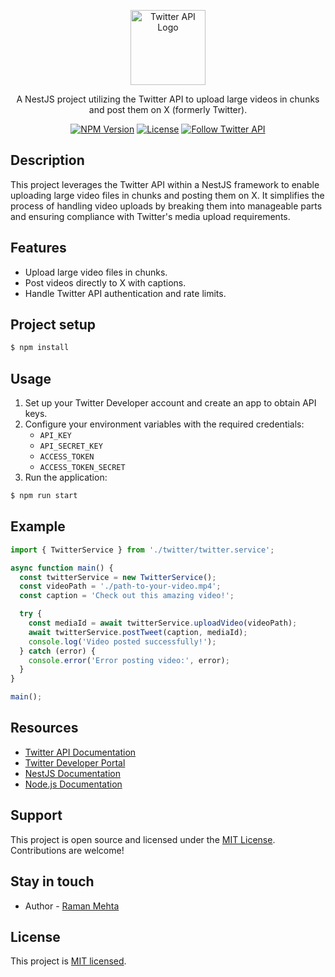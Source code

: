 <p align="center">
  <a href="https://developer.twitter.com/" target="blank"><img src="https://abs.twimg.com/icons/apple-touch-icon-192x192.png" width="120" alt="Twitter API Logo" /></a>
</p>

<p align="center">A NestJS project utilizing the Twitter API to upload large videos in chunks and post them on X (formerly Twitter).</p>

<p align="center">
<a href="https://www.npmjs.com/" target="_blank"><img src="https://img.shields.io/npm/v/npm.svg" alt="NPM Version" /></a>
<a href="https://opensource.org/licenses/MIT" target="_blank"><img src="https://img.shields.io/badge/license-MIT-blue.svg" alt="License" /></a>
<a href="https://twitter.com" target="_blank"><img src="https://img.shields.io/twitter/follow/twitterapi.svg?style=social&label=Follow" alt="Follow Twitter API"></a>
</p>

## Description

This project leverages the Twitter API within a NestJS framework to enable uploading large video files in chunks and posting them on X. It simplifies the process of handling video uploads by breaking them into manageable parts and ensuring compliance with Twitter's media upload requirements.

## Features

- Upload large video files in chunks.
- Post videos directly to X with captions.
- Handle Twitter API authentication and rate limits.

## Project setup

```bash
$ npm install
```

## Usage

1. Set up your Twitter Developer account and create an app to obtain API keys.
2. Configure your environment variables with the required credentials:
   - `API_KEY`
   - `API_SECRET_KEY`
   - `ACCESS_TOKEN`
   - `ACCESS_TOKEN_SECRET`
3. Run the application:

```bash
$ npm run start
```

## Example

```typescript
import { TwitterService } from './twitter/twitter.service';

async function main() {
  const twitterService = new TwitterService();
  const videoPath = './path-to-your-video.mp4';
  const caption = 'Check out this amazing video!';

  try {
    const mediaId = await twitterService.uploadVideo(videoPath);
    await twitterService.postTweet(caption, mediaId);
    console.log('Video posted successfully!');
  } catch (error) {
    console.error('Error posting video:', error);
  }
}

main();
```

## Resources

- [Twitter API Documentation](https://developer.twitter.com/en/docs)
- [Twitter Developer Portal](https://developer.twitter.com/)
- [NestJS Documentation](https://docs.nestjs.com/)
- [Node.js Documentation](https://nodejs.org/en/docs/)

## Support

This project is open source and licensed under the [MIT License](https://opensource.org/licenses/MIT). Contributions are welcome!

## Stay in touch

- Author - [Raman Mehta](https://github.com/raman70737)

## License

This project is [MIT licensed](https://opensource.org/licenses/MIT).
